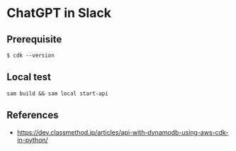 # ChatGPT in Slack

## Prerequisite
```
$ cdk --version
```

## Local test
```
sam build && sam local start-api
```

## References
* https://dev.classmethod.jp/articles/api-with-dynamodb-using-aws-cdk-in-python/